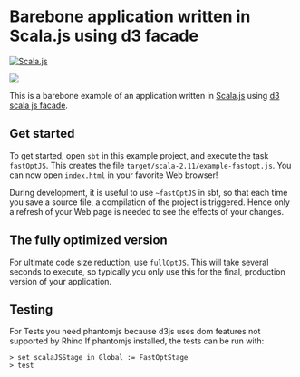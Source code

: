 # Barebone application written in Scala.js using d3 facade
[![Scala.js](http://scala-js.org/assets/badges/scalajs-0.6.6.svg)](http://scala-js.org)

![](https://github.com/spaced/scala-js-d3/blob/master/site/d3demo.png)

This is a barebone example of an application written in
[Scala.js](https://www.scala-js.org/) using [d3 scala js facade](https://github.com/spaced/scala-js-d3).

## Get started

To get started, open `sbt` in this example project, and execute the task
`fastOptJS`. This creates the file `target/scala-2.11/example-fastopt.js`.
You can now open `index.html` in your favorite Web browser!

During development, it is useful to use `~fastOptJS` in sbt, so that each
time you save a source file, a compilation of the project is triggered.
Hence only a refresh of your Web page is needed to see the effects of your
changes.

## The fully optimized version

For ultimate code size reduction, use `fullOptJS`. This will take several
seconds to execute, so typically you only use this for the final, production
version of your application.

## Testing
For Tests you need phantomjs because d3js uses dom features not supported by Rhino
If phantomjs installed, the tests can be run with:


    > set scalaJSStage in Global := FastOptStage
    > test
